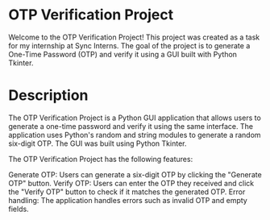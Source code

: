 # OTP Verification Project
Welcome to the OTP Verification Project! This project was created as a task for my internship at Sync Interns. The goal of the project is to generate a One-Time Password (OTP) and verify it using a GUI built with Python Tkinter.

# Description
The OTP Verification Project is a Python GUI application that allows users to generate a one-time password and verify it using the same interface. The application uses Python's random and string modules to generate a random six-digit OTP. The GUI was built using Python Tkinter.

The OTP Verification Project has the following features:

Generate OTP: Users can generate a six-digit OTP by clicking the "Generate OTP" button.
Verify OTP: Users can enter the OTP they received and click the "Verify OTP" button to check if it matches the generated OTP.
Error handling: The application handles errors such as invalid OTP and empty fields.
